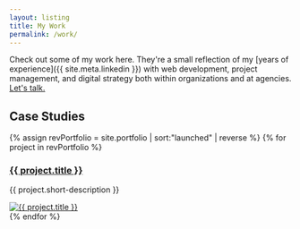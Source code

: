 ```yaml
---
layout: listing
title: My Work
permalink: /work/
---
```


Check out some of my work here. They're a small reflection of my [years of experience]({{ site.meta.linkedin }}) with web development, project management, and digital strategy both within organizations and at agencies. [Let's talk.](mailto:alex.bea@gmail.com)

## Case Studies

{% assign revPortfolio = site.portfolio | sort:"launched" | reverse %}
{% for project in revPortfolio %}
<article>
  <h3>
    <a href="{{ project.url | prepend: site.baseurl }}">{{ project.title }}</a>
  </h3>
  <p>{{ project.short-description }}</p>
  <a href="{{ project.url | prepend: site.baseurl }}">
    <img src="/{{ project.thumbnail-path }}" alt="{{ project.title }}"/>
  </a>
</article>
{% endfor %}
